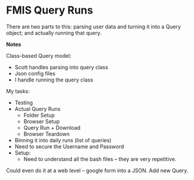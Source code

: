 # FMIS Query Runs

There are two parts to this: parsing user data and turning it into a Query object; and actually running that query. 

**Notes**

Class-based Query model:
- Scott handles parsing into query class
- Json config files
- I handle running the query class

My tasks:
- Testing
- Actual Query Runs
  - Folder Setup
  - Browser Setup
  - Query Run + Download
  - Browser Teardown
- Binning it into daily runs (list of queries)
- Need to secure the Username and Password
- Setup:
    - Need to understand all the bash files – they are very repetitive.

Could even do it at a web level – google form into a JSON. Add new Query. 
